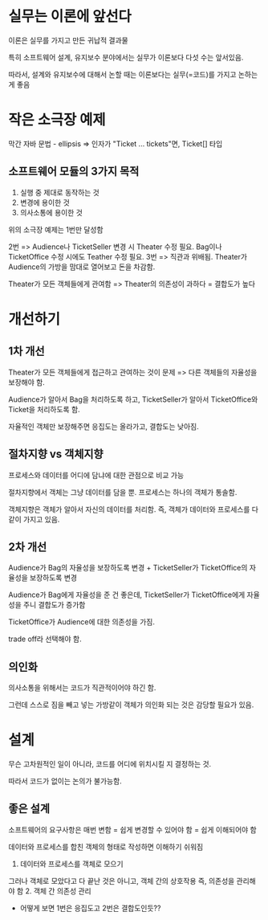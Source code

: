 # 실무는 이론에 앞선다
이론은 실무를 가지고 만든 귀납적 결과물

특히 소프트웨어 설계, 유지보수 분야에서는 실무가 이론보다 다섯 수는 앞서있음.

따라서, 설계와 유지보수에 대해서 논할 때는 이론보다는 실무(=코드)를 가지고 논하는 게 좋음

# 작은 소극장 예제
막간 자바 문법 - ellipsis => 인자가 "Ticket ... tickets"면, Ticket[] 타입

## 소프트웨어 모듈의 3가지 목적
1. 실행 중 제대로 동작하는 것
2. 변경에 용이한 것
3. 의사소통에 용이한 것

위의 소극장 예제는 1번만 달성함

2번 => Audience나 TicketSeller 변경 시 Theater 수정 필요. Bag이나 TicketOffice 수정 시에도 Teather 수정 필요.
3번 => 직관과 위배됨. Theater가 Audience의 가방을 맘대로 열어보고 돈을 차감함.

Theater가 모든 객체들에게 관여함 => Theater의 의존성이 과하다 = 결합도가 높다

# 개선하기
## 1차 개선
Theater가 모든 객체들에게 접근하고 관여하는 것이 문제 => 다른 객체들의 자율성을 보장해야 함.

Audience가 알아서 Bag을 처리하도록 하고, TicketSeller가 알아서 TicketOffice와 Ticket을 처리하도록 함.

자율적인 객체만 보장해주면 응집도는 올라가고, 결합도는 낮아짐.

## 절차지향 vs 객체지향
프로세스와 데이터를 어디에 담냐에 대한 관점으로 비교 가능

절차지향에서 객체는 그냥 데이터를 담을 뿐. 프로세스는 하나의 객체가 통솔함.

객체지향은 객체가 알아서 자신의 데이터를 처리함. 즉, 객체가 데이터와 프로세스를 다 같이 가지고 있음.

## 2차 개선
Audience가 Bag의 자율성을 보장하도록 변경 + TicketSeller가 TicketOffice의 자율성을 보장하도록 변경

Audience가 Bag에게 자율성을 준 건 좋은데, TicketSeller가 TicketOffice에게 자율성을 주니 결합도가 증가함

TicketOffice가 Audience에 대한 의존성을 가짐.

trade off라 선택해야 함.

## 의인화
의사소통을 위해서는 코드가 직관적이어야 하긴 함.

그런데 스스로 짐을 빼고 넣는 가방같이 객체가 의인화 되는 것은 감당할 필요가 있음.

# 설계
무슨 고차원적인 일이 아니라, 코드를 어디에 위치시킬 지 결정하는 것.

따라서 코드가 없이는 논의가 불가능함.

## 좋은 설계
소프트웨어의 요구사항은 매번 변함 = 쉽게 변경할 수 있어야 함 = 쉽게 이해되어야 함

데이터와 프로세스를 합친 객체의 형태로 작성하면 이해하기 쉬워짐
1. 데이터와 프로세스를 객체로 모으기

그러나 객체로 모았다고 다 끝난 것은 아니고, 객체 간의 상호작용 즉, 의존성을 관리해야 함
2. 객체 간 의존성 관리

+ 어떻게 보면 1번은 응집도고 2번은 결합도인듯??